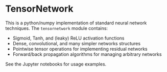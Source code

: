 # TensorNetwork

This is a python/numpy implementation of standard neural network techniques.
The `tensornetwork` module contains:

* Sigmoid, Tanh, and (leaky) ReLU activation functions
* Dense, convolutional, and many simpler networks structures
* Pointwise tensor operations for implementing residual networks
* Forward/back propagation algorithms for managing arbitrary networks

See the Jupyter notebooks for usage examples.
